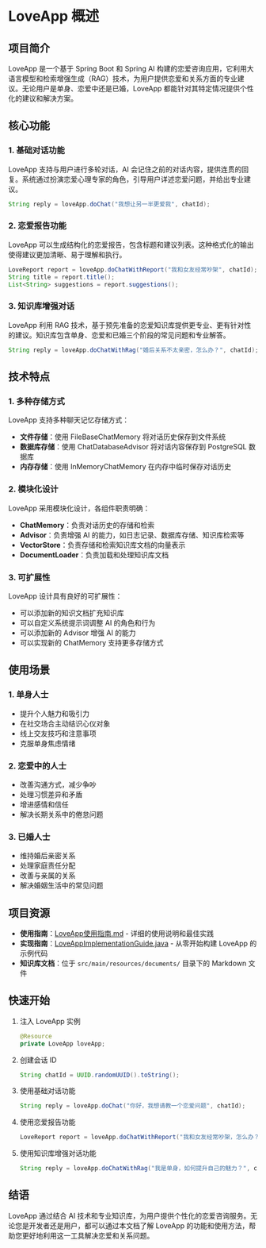 # LoveApp 概述

## 项目简介

LoveApp 是一个基于 Spring Boot 和 Spring AI 构建的恋爱咨询应用，它利用大语言模型和检索增强生成（RAG）技术，为用户提供恋爱和关系方面的专业建议。无论用户是单身、恋爱中还是已婚，LoveApp 都能针对其特定情况提供个性化的建议和解决方案。

## 核心功能

### 1. 基础对话功能

LoveApp 支持与用户进行多轮对话，AI 会记住之前的对话内容，提供连贯的回复。系统通过扮演恋爱心理专家的角色，引导用户详述恋爱问题，并给出专业建议。

```java
String reply = loveApp.doChat("我想让另一半更爱我", chatId);
```

### 2. 恋爱报告功能

LoveApp 可以生成结构化的恋爱报告，包含标题和建议列表。这种格式化的输出使得建议更加清晰、易于理解和执行。

```java
LoveReport report = loveApp.doChatWithReport("我和女友经常吵架", chatId);
String title = report.title();
List<String> suggestions = report.suggestions();
```

### 3. 知识库增强对话

LoveApp 利用 RAG 技术，基于预先准备的恋爱知识库提供更专业、更有针对性的建议。知识库包含单身、恋爱和已婚三个阶段的常见问题和专业解答。

```java
String reply = loveApp.doChatWithRag("婚后关系不太亲密，怎么办？", chatId);
```

## 技术特点

### 1. 多种存储方式

LoveApp 支持多种聊天记忆存储方式：
- **文件存储**：使用 FileBaseChatMemory 将对话历史保存到文件系统
- **数据库存储**：使用 ChatDatabaseAdvisor 将对话内容保存到 PostgreSQL 数据库
- **内存存储**：使用 InMemoryChatMemory 在内存中临时保存对话历史

### 2. 模块化设计

LoveApp 采用模块化设计，各组件职责明确：
- **ChatMemory**：负责对话历史的存储和检索
- **Advisor**：负责增强 AI 的能力，如日志记录、数据库存储、知识库检索等
- **VectorStore**：负责存储和检索知识库文档的向量表示
- **DocumentLoader**：负责加载和处理知识库文档

### 3. 可扩展性

LoveApp 设计具有良好的可扩展性：
- 可以添加新的知识文档扩充知识库
- 可以自定义系统提示词调整 AI 的角色和行为
- 可以添加新的 Advisor 增强 AI 的能力
- 可以实现新的 ChatMemory 支持更多存储方式

## 使用场景

### 1. 单身人士

- 提升个人魅力和吸引力
- 在社交场合主动结识心仪对象
- 线上交友技巧和注意事项
- 克服单身焦虑情绪

### 2. 恋爱中的人士

- 改善沟通方式，减少争吵
- 处理习惯差异和矛盾
- 增进感情和信任
- 解决长期关系中的倦怠问题

### 3. 已婚人士

- 维持婚后亲密关系
- 处理家庭责任分配
- 改善与亲属的关系
- 解决婚姻生活中的常见问题

## 项目资源

- **使用指南**：[LoveApp使用指南.md](LoveApp使用指南.md) - 详细的使用说明和最佳实践
- **实现指南**：[LoveAppImplementationGuide.java](../java/com/kaisiaiagent/demo/example/LoveAppImplementationGuide.java) - 从零开始构建 LoveApp 的示例代码
- **知识库文档**：位于 `src/main/resources/documents/` 目录下的 Markdown 文件

## 快速开始

1. 注入 LoveApp 实例
   ```java
   @Resource
   private LoveApp loveApp;
   ```

2. 创建会话 ID
   ```java
   String chatId = UUID.randomUUID().toString();
   ```

3. 使用基础对话功能
   ```java
   String reply = loveApp.doChat("你好，我想请教一个恋爱问题", chatId);
   ```

4. 使用恋爱报告功能
   ```java
   LoveReport report = loveApp.doChatWithReport("我和女友经常吵架，怎么办？", chatId);
   ```

5. 使用知识库增强对话功能
   ```java
   String reply = loveApp.doChatWithRag("我是单身，如何提升自己的魅力？", chatId);
   ```

## 结语

LoveApp 通过结合 AI 技术和专业知识库，为用户提供个性化的恋爱咨询服务。无论您是开发者还是用户，都可以通过本文档了解 LoveApp 的功能和使用方法，帮助您更好地利用这一工具解决恋爱和关系问题。